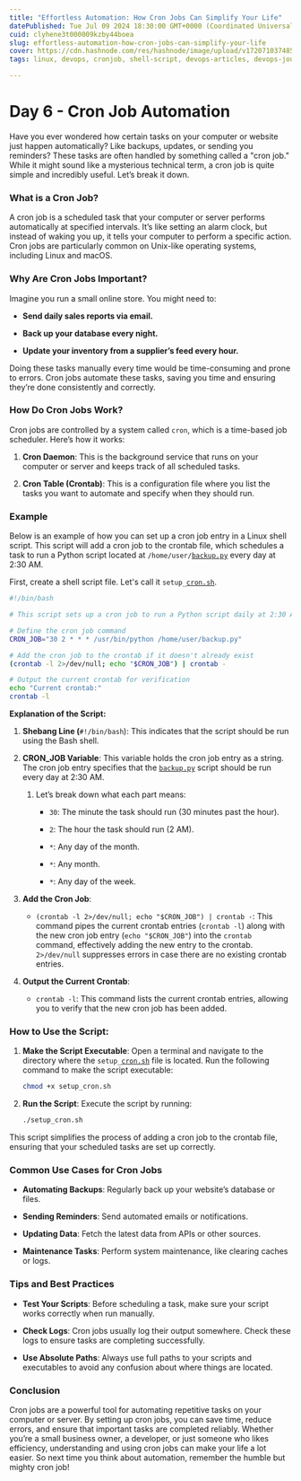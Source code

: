 ```yaml
---
title: "Effortless Automation: How Cron Jobs Can Simplify Your Life"
datePublished: Tue Jul 09 2024 18:30:00 GMT+0000 (Coordinated Universal Time)
cuid: clyhene3t000009kzby44boea
slug: effortless-automation-how-cron-jobs-can-simplify-your-life
cover: https://cdn.hashnode.com/res/hashnode/image/upload/v1720710374857/d314b8c2-4d0e-4676-883f-85826489f130.png
tags: linux, devops, cronjob, shell-script, devops-articles, devops-journey, tws, devopscommunity

---
```


# Day 6 - Cron Job Automation

Have you ever wondered how certain tasks on your computer or website just happen automatically? Like backups, updates, or sending you reminders? These tasks are often handled by something called a "cron job." While it might sound like a mysterious technical term, a cron job is quite simple and incredibly useful. Let’s break it down.

### What is a Cron Job?

A cron job is a scheduled task that your computer or server performs automatically at specified intervals. It’s like setting an alarm clock, but instead of waking you up, it tells your computer to perform a specific action. Cron jobs are particularly common on Unix-like operating systems, including Linux and macOS.

### Why Are Cron Jobs Important?

Imagine you run a small online store. You might need to:

* **Send daily sales reports via email.**
    
* **Back up your database every night.**
    
* **Update your inventory from a supplier’s feed every hour.**
    

Doing these tasks manually every time would be time-consuming and prone to errors. Cron jobs automate these tasks, saving you time and ensuring they’re done consistently and correctly.

### How Do Cron Jobs Work?

Cron jobs are controlled by a system called `cron`, which is a time-based job scheduler. Here’s how it works:

1. **Cron Daemon**: This is the background service that runs on your computer or server and keeps track of all scheduled tasks.
    
2. **Cron Table (Crontab)**: This is a configuration file where you list the tasks you want to automate and specify when they should run.
    

### Example

Below is an example of how you can set up a cron job entry in a Linux shell script. This script will add a cron job to the crontab file, which schedules a task to run a Python script located at `/home/user/`[`backup.py`](http://backup.py) every day at 2:30 AM.

First, create a shell script file. Let's call it `setup_`[`cron.sh`](http://cron.sh).

```bash
#!/bin/bash

# This script sets up a cron job to run a Python script daily at 2:30 AM

# Define the cron job command
CRON_JOB="30 2 * * * /usr/bin/python /home/user/backup.py"

# Add the cron job to the crontab if it doesn't already exist
(crontab -l 2>/dev/null; echo "$CRON_JOB") | crontab -

# Output the current crontab for verification
echo "Current crontab:"
crontab -l
```

**Explanation of the Script:**

1. **Shebang Line (**`#!/bin/bash`): This indicates that the script should be run using the Bash shell.
    
2. **CRON\_JOB Variable**: This variable holds the cron job entry as a string. The cron job entry specifies that the [`backup.py`](http://backup.py) script should be run every day at 2:30 AM.
    
    1. Let’s break down what each part means:
        
        * `30`: The minute the task should run (30 minutes past the hour).
            
        * `2`: The hour the task should run (2 AM).
            
        * `*`: Any day of the month.
            
        * `*`: Any month.
            
        * `*`: Any day of the week.
            
3. **Add the Cron Job**:
    
    * `(crontab -l 2>/dev/null; echo "$CRON_JOB") | crontab -`: This command pipes the current crontab entries (`crontab -l`) along with the new cron job entry (`echo "$CRON_JOB"`) into the `crontab` command, effectively adding the new entry to the crontab. `2>/dev/null` suppresses errors in case there are no existing crontab entries.
        
4. **Output the Current Crontab**:
    
    * `crontab -l`: This command lists the current crontab entries, allowing you to verify that the new cron job has been added.
        

### How to Use the Script:

1. **Make the Script Executable**: Open a terminal and navigate to the directory where the `setup_`[`cron.sh`](http://cron.sh) file is located. Run the following command to make the script executable:
    
    ```bash
    chmod +x setup_cron.sh
    ```
    
2. **Run the Script**: Execute the script by running:
    
    ```bash
    ./setup_cron.sh
    ```
    

This script simplifies the process of adding a cron job to the crontab file, ensuring that your scheduled tasks are set up correctly.

### Common Use Cases for Cron Jobs

* **Automating Backups**: Regularly back up your website’s database or files.
    
* **Sending Reminders**: Send automated emails or notifications.
    
* **Updating Data**: Fetch the latest data from APIs or other sources.
    
* **Maintenance Tasks**: Perform system maintenance, like clearing caches or logs.
    

### Tips and Best Practices

* **Test Your Scripts**: Before scheduling a task, make sure your script works correctly when run manually.
    
* **Check Logs**: Cron jobs usually log their output somewhere. Check these logs to ensure tasks are completing successfully.
    
* **Use Absolute Paths**: Always use full paths to your scripts and executables to avoid any confusion about where things are located.
    

### Conclusion

Cron jobs are a powerful tool for automating repetitive tasks on your computer or server. By setting up cron jobs, you can save time, reduce errors, and ensure that important tasks are completed reliably. Whether you’re a small business owner, a developer, or just someone who likes efficiency, understanding and using cron jobs can make your life a lot easier. So next time you think about automation, remember the humble but mighty cron job!